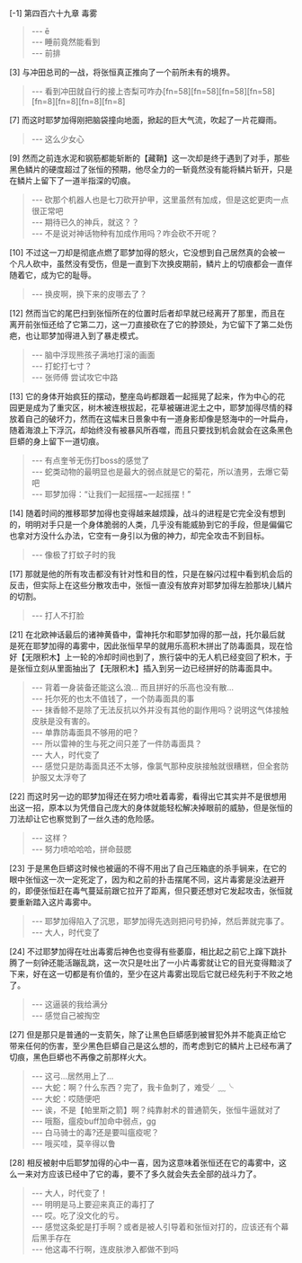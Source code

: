 
[-1] 第四百六十九章 毒雾
>--- ē<br>
>--- 睡前竟然能看到<br>
>--- 前排<br>

[3] 与冲田总司的一战，将张恒真正推向了一个前所未有的境界。
>--- 看到冲田就自行的接上杏梨可咋办[fn=58][fn=58][fn=58][fn=58][fn=8][fn=8][fn=8][fn=8]<br>

[7] 而这时耶梦加得刚把脑袋撞向地面，掀起的巨大气流，吹起了一片花瓣雨。
>--- 这么少女心<br>

[9] 然而之前连水泥和钢筋都能斩断的【藏鞘】这一次却是终于遇到了对手，那些黑色鳞片的硬度超过了张恒的预期，他尽全力的一斩竟然没有能将鳞片斩开，只是在鳞片上留下了一道半指深的切痕。
>--- 砍那个机器人也是七刀砍开护甲，这里虽然有加成，但是这蛇更肉一点很正常吧<br>
>--- 期待已久的神兵，就这？？<br>
>--- 不是说对神话物种有加成作用吗？咋会砍不开呢？<br>

[10] 不过这一刀却是彻底点燃了耶梦加得的怒火，它没想到自己居然真的会被一个凡人砍中，虽然没有受伤，但是一直到下次换皮期前，鳞片上的切痕都会一直伴随着它，成为它的耻辱。
>--- 换皮啊，换下来的皮哪去了？<br>

[12] 然而当它的尾巴扫到张恒所在的位置时后者却早就已经离开了那里，而且在离开前张恒还给了它第二刀，这一刀直接砍在了它的脖颈处，为它留下了第二处伤疤，也让耶梦加得进入到了暴走模式。
>--- 脑中浮现熊孩子满地打滚的画面<br>
>--- 打蛇打七寸？<br>
>--- 张师傅 尝试攻它中路<br>

[13] 它的身体开始疯狂的摆动，整座岛屿都跟着一起摇晃了起来，作为中心的花园更是成为了重灾区，树木被连根拔起，花草被碾进泥土之中，耶梦加得尽情的释放着自己的破坏力，然而在这幅末日景象中有一道身影却像是怒海中的一叶扁舟，随着海浪上下浮沉，却始终没有被暴风所吞噬，而且只要找到机会就会在这条黑色巨蟒的身上留下一道切痕。
>--- 有点奎爷无伤打boss的感觉了<br>
>--- 蛇类动物的最明显也是最大的弱点就是它的菊花，所以渣男，去爆它菊吧<br>
>--- 耶梦加得：“让我们一起摇摆~一起摇摆！”<br>

[14] 随着时间的推移耶梦加得也变得越来越烦躁，战斗的进程是它完全没有想到的，明明对手只是一个身体脆弱的人类，几乎没有能威胁到它的手段，但是偏偏它也拿对方没什么办法，它空有一身引以为傲的神力，却完全攻击不到目标。
>--- 像极了打蚊子时的我<br>

[17] 那就是他的所有攻击都没有针对性和目的性，只是在躲闪过程中看到机会后的反击，但实际上在这些分散攻击中，张恒一直没有放弃对耶梦加得左脸那块儿鳞片的切割。
>--- 打人不打脸<br>

[21] 在北欧神话最后的诸神黄昏中，雷神托尔和耶梦加得的那一战，托尔最后就是死在耶梦加得的毒雾中，因此张恒早早的就用乐高积木拼出了防毒面具，现在恰好【无限积木】上一轮的冷却时间也到了，旅行袋中的无人机已经变回了积木，于是张恒立刻从里面抽出了【无限积木】插入到另一边已经拼好的防毒面具中。
>--- 背着一身装备还能这么浪… 而且拼好的乐高也没有散…<br>
>--- 托尔死的也太不值钱了，一个防毒面具的事<br>
>--- 抹香鲸不是除了无法反抗以外并没有其他的副作用吗？说明这气体接触皮肤是没有害的。<br>
>--- 单靠防毒面具不够用的吧？<br>
>--- 所以雷神的生与死之间只差了一件防毒面具？<br>
>--- 大人，时代变了<br>
>--- 感觉只是防毒面具还不太够，像氯气那种皮肤接触就很糟糕，但全套防护服又太浮夸了<br>

[22] 而这时另一边的耶梦加得还在努力喷吐着毒雾，看得出它其实并不是很想用出这一招，原本以为凭借自己庞大的身体就能轻松解决掉眼前的威胁，但是张恒的刀法却让它也察觉到了一丝久违的危险感。
>--- 这样？<br>
>--- 努力喷哈哈哈，拼命鼓腮<br>

[23] 于是黑色巨蟒这时候也被逼的不得不用出了自己压箱底的杀手锏来，在它的眼中张恒这一次一定死定了，因为和之前的扑击摆尾不同，这片毒雾是没法避开的，即便张恒赶在毒气蔓延前跟它拉开了距离，但只要还想对它发起攻击，张恒就要重新踏入这片毒雾中。
>--- 耶梦加得陷入了沉思，耶梦加得先选则把问号扔掉，然后莾就完事了。<br>
>--- 大人，时代变了<br>

[24] 不过耶梦加得在吐出毒雾后神色也变得有些萎靡，相比起之前它上蹿下跳扑腾了一刻钟还能活蹦乱跳，这一次只是吐出了一小片毒雾就让它的目光变得黯淡了下来，好在这一切都是有价值的，至少在这片毒雾出现后它就已经先利于不败之地了。
>--- 这逼装的我给满分<br>
>--- 感觉自己被掏空<br>

[27] 但是那只是普通的一支箭矢，除了让黑色巨蟒感到被冒犯外并不能真正给它带来任何的伤害，至少黑色巨蟒自己是这么想的，而考虑到它的鳞片上已经布满了切痕，黑色巨蟒也不再像之前那样火大。
>--- 这弓...居然用上了...<br>
>--- 大蛇：啊？什么东西？完了，我卡鱼刺了，难受╯﹏╰<br>
>--- 大蛇：哎随便吧<br>
>--- 诶，不是【帕里斯之箭】啊？纯靠射术的普通箭矢，张恒牛逼就对了<br>
>--- 哦豁，瘟疫buff加命中弱点，gg<br>
>--- 白马骑士的毒?还是要叫瘟疫呢？<br>
>--- 哦买哇，莫辛得以鲁<br>

[28] 相反被射中后耶梦加得的心中一喜，因为这意味着张恒还在它的毒雾中，这么一来对方应该已经中了它的毒，要不了多久就会失去全部的战斗力了。
>--- 大人，时代变了！<br>
>--- 明明是马上要迎来真正的毒打了<br>
>--- 哎。吃了没文化的亏。<br>
>--- 感觉这条蛇是打手啊？或者是被人引导着和张恒对打的，应该还有个幕后黑手存在<br>
>--- 他这毒不行啊，连皮肤渗入都做不到吗<br>
